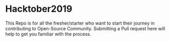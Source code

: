 # Hacktober2019

This Repo is for all the fresher/starter who want to start their journey in contributing to Open-Source Community.
Submitting a Pull request here will help to get you familiar with the process.
